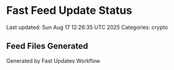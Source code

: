 # Fast Feed Update Status
Last updated: Sun Aug 17 12:26:35 UTC 2025
Categories: crypto

## Feed Files Generated

Generated by Fast Updates Workflow
